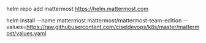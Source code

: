 helm repo add mattermost https://helm.mattermost.com

helm install --name mattermost mattermost/mattermost-team-edition --values=https://raw.githubusercontent.com/ciseldevops/k8s/master/mattermost/values.yaml 
